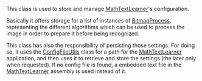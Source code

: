 This class is used to store and manage [MathTextLearner](MathTextLearner.md)'s configuration.

Basically it offers storage for a list of instances of [BitmapProcess](BitmapProcess.md), representing the different algorithms which can be used to process the image in order to prepare it before being recognized.

This class has also the responsibility of persisting those settings. For doing so, it uses the [ConfigFileUtils](ConfigFileUtils.md) class for a path for the [MathTextLearner](MathTextLearner.md) application, and then uses it to retrieve and store the settings (the later only when requested). If no config file is found, a embedded text file in the [MathTextLearner](MathTextLearner.md) assembly is used instead of it.